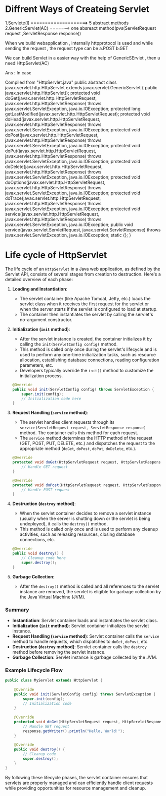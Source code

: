 Diffrent Ways of Createing Servlet
===================================
1.Servlete(I) ====================> 5 abstract methods
2.GenericServlet(AC) =======> one absreact method(pvs(ServletRequest request ,ServletResponse response))


When we build webapplication , internally httpprotocol is used and while sending the request , the request type can be 
    a.POST
    b.GET

We can build Servlet in a easier way with the help of GenericSErvlet , then u need HttpServlet(AC)

Ans : In case 



Compiled from "HttpServlet.java"
public abstract class javax.servlet.http.HttpServlet extends javax.servlet.GenericServlet {
  public javax.servlet.http.HttpServlet();
  protected void doGet(javax.servlet.http.HttpServletRequest, javax.servlet.http.HttpServletResponse) throws javax.servlet.ServletException, java.io.IOException;
  protected long getLastModified(javax.servlet.http.HttpServletRequest);
  protected void doHead(javax.servlet.http.HttpServletRequest, javax.servlet.http.HttpServletResponse) throws javax.servlet.ServletException, java.io.IOException;
  protected void doPost(javax.servlet.http.HttpServletRequest, javax.servlet.http.HttpServletResponse) throws javax.servlet.ServletException, java.io.IOException;
  protected void doPut(javax.servlet.http.HttpServletRequest, javax.servlet.http.HttpServletResponse) throws javax.servlet.ServletException, java.io.IOException;
  protected void doDelete(javax.servlet.http.HttpServletRequest, javax.servlet.http.HttpServletResponse) throws javax.servlet.ServletException, java.io.IOException;
  protected void doOptions(javax.servlet.http.HttpServletRequest, javax.servlet.http.HttpServletResponse) throws javax.servlet.ServletException, java.io.IOException;
  protected void doTrace(javax.servlet.http.HttpServletRequest, javax.servlet.http.HttpServletResponse) throws javax.servlet.ServletException, java.io.IOException;
  protected void service(javax.servlet.http.HttpServletRequest, javax.servlet.http.HttpServletResponse) throws javax.servlet.ServletException, java.io.IOException;
  public void service(javax.servlet.ServletRequest, javax.servlet.ServletResponse) throws javax.servlet.ServletException, java.io.IOException;
  static {};
}


Life cycle of HttpServlet
=========================
The life cycle of an `HttpServlet` in a Java web application, as defined by the Servlet API, consists of several stages from creation to destruction. Here's a detailed overview of each phase:

1. **Loading and Instantiation**:
    - The servlet container (like Apache Tomcat, Jetty, etc.) loads the servlet class when it receives the first request for the servlet or when the server starts if the servlet is configured to load at startup.
    - The container then instantiates the servlet by calling the servlet's no-argument constructor. 

2. **Initialization (`init` method)**:
    - After the servlet instance is created, the container initializes it by calling the `init(ServletConfig config)` method.
    - This method is called only once during the servlet's lifecycle and is used to perform any one-time initialization tasks, such as resource allocation, establishing database connections, reading configuration parameters, etc.
    - Developers typically override the `init()` method to customize the initialization process.
    ```java
    @Override
    public void init(ServletConfig config) throws ServletException {
        super.init(config);
        // Initialization code here
    }
    ```

3. **Request Handling (`service` method)**:
    - The servlet handles client requests through its `service(ServletRequest request, ServletResponse response)` method. The container calls this method for each request.
    - The `service` method determines the HTTP method of the request (GET, POST, PUT, DELETE, etc.) and dispatches the request to the appropriate method (`doGet`, `doPost`, `doPut`, `doDelete`, etc.).
    ```java
    @Override
    protected void doGet(HttpServletRequest request, HttpServletResponse response) throws ServletException, IOException {
        // Handle GET request
    }

    @Override
    protected void doPost(HttpServletRequest request, HttpServletResponse response) throws ServletException, IOException {
        // Handle POST request
    }
    ```

4. **Destruction (`destroy` method)**:
    - When the servlet container decides to remove a servlet instance (usually when the server is shutting down or the servlet is being undeployed), it calls the `destroy()` method.
    - This method is called only once and is used to perform any cleanup activities, such as releasing resources, closing database connections, etc.
    ```java
    @Override
    public void destroy() {
        // Cleanup code here
        super.destroy();
    }
    ```

5. **Garbage Collection**:
    - After the `destroy()` method is called and all references to the servlet instance are removed, the servlet is eligible for garbage collection by the Java Virtual Machine (JVM).

### Summary

- **Instantiation**: Servlet container loads and instantiates the servlet class.
- **Initialization (`init` method)**: Servlet container initializes the servlet instance.
- **Request Handling (`service` method)**: Servlet container calls the `service` method to handle requests, which dispatches to `doGet`, `doPost`, etc.
- **Destruction (`destroy` method)**: Servlet container calls the `destroy` method before removing the servlet instance.
- **Garbage Collection**: Servlet instance is garbage collected by the JVM.

### Example Lifecycle Flow

```java
public class MyServlet extends HttpServlet {
    
    @Override
    public void init(ServletConfig config) throws ServletException {
        super.init(config);
        // Initialization code
    }
    
    @Override
    protected void doGet(HttpServletRequest request, HttpServletResponse response) throws ServletException, IOException {
        // Handle GET request
        response.getWriter().println("Hello, World!");
    }
    
    @Override
    public void destroy() {
        // Cleanup code
        super.destroy();
    }
}
```

By following these lifecycle phases, the servlet container ensures that servlets are properly managed and can efficiently handle client requests while providing opportunities for resource management and cleanup.
